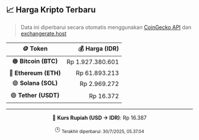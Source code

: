 

<!-- HARGA_KRIPTO -->
## 📈 Harga Kripto Terbaru

> Data ini diperbarui secara otomatis menggunakan [CoinGecko API](https://www.coingecko.com/) dan [exchangerate.host](https://exchangerate.host/)

<div align="center">

| 🪙 Token | 💰 Harga (IDR) |
|:------:|---------------:|
| 🟠 **Bitcoin (BTC)**   | Rp 1.927.380.601 |
| 🔵 **Ethereum (ETH)**  | Rp 61.893.213 |
| 🟣 **Solana (SOL)**    | Rp 2.969.272 |
| 🟢 **Tether (USDT)**   | Rp 16.372 |

---

💱 **Kurs Rupiah (USD → IDR)**: Rp 16.387

🕒 <sub>Terakhir diperbarui: 30/7/2025, 05.37.04</sub>

</div>
<!-- /HARGA_KRIPTO -->